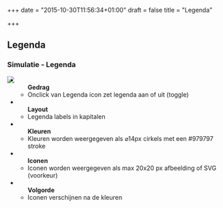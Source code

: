 +++
date = "2015-10-30T11:56:34+01:00"
draft = false
title = "Legenda"

+++

Legenda
-------



<div class="panel panel-default">
  <div class="panel-heading">
    <h3 class="panel-title">Simulatie - Legenda</h3>
  </div>
  <div class="panel-body">
    <img src="/threedi-styleguide/images/ui/legenda.png" align="left" ></a>
  </div>
  <ul class="list-group">
    <li class="list-group-item">
    	<ul>
	    	<strong>Gedrag</strong>
      <li>Onclick van Legenda icon zet legenda aan of uit (toggle)</li>
		</ul>
    <li class="list-group-item">
    	<ul>
	    	<strong>Layout</strong>
      <li>Legenda labels in kapitalen</li>
		</ul>    
    </li>
    <li class="list-group-item">
    	<ul>
	    	<strong>Kleuren</strong>
      <li>Kleuren worden weergegeven als &#8960;14px cirkels met een #979797 stroke</li>
		</ul>    
    </li>    
    <li class="list-group-item">
    	<ul>
	    	<strong>Iconen</strong>
      <li>Iconen worden weergegeven als max 20x20 px afbeelding of SVG (voorkeur)</li>
		</ul>    
    </li>    
    <li class="list-group-item">
    	<ul>
	    	<strong>Volgorde</strong>
      <li>Iconen verschijnen na de kleuren</li>
		</ul>    
    </li>    
  </ul>  
</div>
